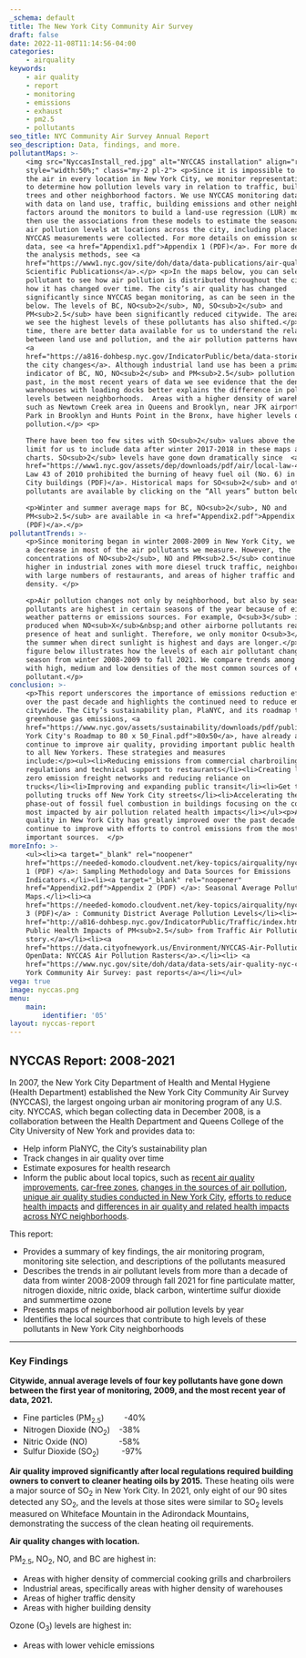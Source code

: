 ```yaml
---
_schema: default
title: The New York City Community Air Survey
draft: false
date: 2022-11-08T11:14:56-04:00
categories:
    - airquality
keywords:
    - air quality
    - report
    - monitoring
    - emissions
    - exhaust
    - pm2.5
    - pollutants
seo_title: NYC Community Air Survey Annual Report
seo_description: Data, findings, and more.
pollutantMaps: >-
    <img src="NyccasInstall_red.jpg" alt="NYCCAS installation" align="right"
    style="width:50%;" class="my-2 pl-2"> <p>Since it is impossible to sample
    the air in every location in New York City, we monitor representative sites
    to determine how pollution levels vary in relation to traffic, buildings,
    trees and other neighborhood factors. We use NYCCAS monitoring data along
    with data on land use, traffic, building emissions and other neighborhood
    factors around the monitors to build a land-use regression (LUR) model. We
    then use the associations from these models to estimate the seasonal average
    air pollution levels at locations across the city, including places where no
    NYCCAS measurements were collected. For more details on emission source
    data, see <a href="Appendix1.pdf">Appendix 1 (PDF)</a>. For more details on
    the analysis methods, see <a
    href="https://www1.nyc.gov/site/doh/data/data-publications/air-quality-nyc-community-air-survey.page#nyccas-pubs">NYCCAS
    Scientific Publications</a>.</p> <p>In the maps below, you can select a
    pollutant to see how air pollution is distributed throughout the city and
    how it has changed over time. The city’s air quality has changed
    significantly since NYCCAS began monitoring, as can be seen in the maps
    below. The levels of BC, NO<sub>2</sub>, NO, SO<sub>2</sub> and
    PM<sub>2.5</sub> have been significantly reduced citywide. The areas where
    we see the highest levels of these pollutants has also shifted.</p> <p>Over
    time, there are better data available for us to understand the relationships
    between land use and pollution, and the air pollution patterns have shifted
    <a
    href="https://a816-dohbesp.nyc.gov/IndicatorPublic/beta/data-stories/aq-cooking/">as
    the city changes</a>. Although industrial land use has been a primary
    indicator of BC, NO, NO<sub>2</sub> and PM<sub>2.5</sub> pollution in the
    past, in the most recent years of data we see evidence that the density of
    warehouses with loading docks better explains the difference in pollution
    levels between neighborhoods.  Areas with a higher density of warehouses,
    such as Newtown Creek area in Queens and Brooklyn, near JFK airport, Sunset
    Park in Brooklyn and Hunts Point in the Bronx, have higher levels of
    pollution.</p> <p>

    There have been too few sites with SO<sub>2</sub> values above the detection
    limit for us to include data after winter 2017-2018 in these maps and
    charts. SO<sub>2</sub> levels have gone down dramatically since  <a
    href="https://www1.nyc.gov/assets/dep/downloads/pdf/air/local-law-43-biodiesel-fuel-requirement.pdf">Local
    Law 43 of 2010 prohibited the burning of heavy fuel oil (No. 6) in New York
    City buildings (PDF)</a>. Historical maps for SO<sub>2</sub> and other
    pollutants are available by clicking on the “All years” button below.</p>

    <p>Winter and summer average maps for BC, NO<sub>2</sub>, NO and
    PM<sub>2.5</sub> are available in <a href="Appendix2.pdf">Appendix 2
    (PDF)</a>.</p>
pollutantTrends: >-
    <p>Since monitoring began in winter 2008-2009 in New York City, we have seen
    a decrease in most of the air pollutants we measure. However, the
    concentrations of NO<sub>2</sub>, NO and PM<sub>2.5</sub> continue to be
    higher in industrial zones with more diesel truck traffic, neighborhoods
    with large numbers of restaurants, and areas of higher traffic and building
    density. </p>

    <p>Air pollution changes not only by neighborhood, but also by season. Some
    pollutants are highest in certain seasons of the year because of either
    weather patterns or emissions sources. For example, O<sub>3</sub> is
    produced when NO<sub>X</sub>&nbsp;and other airborne pollutants react in the
    presence of heat and sunlight. Therefore, we only monitor O<sub>3</sub> in
    the summer when direct sunlight is highest and days are longer.</p><p>The
    figure below illustrates how the levels of each air pollutant change by
    season from winter 2008-2009 to fall 2021. We compare trends among locations
    with high, medium and low densities of the most common sources of each
    pollutant.</p>
conclusion: >-
    <p>This report underscores the importance of emissions reduction efforts
    over the past decade and highlights the continued need to reduce emissions
    citywide. The City’s sustainability plan, PlaNYC, and its roadmap to reduce
    greenhouse gas emissions, <a
    href="https://www.nyc.gov/assets/sustainability/downloads/pdf/publications/New
    York City's Roadmap to 80 x 50_Final.pdf">80x50</a>, have already and will
    continue to improve air quality, providing important public health benefits
    to all New Yorkers. These strategies and measures
    include:</p><ul><li>Reducing emissions from commercial charbroiling through
    regulations and technical support to restaurants</li><li>Creating low or
    zero emission freight networks and reducing reliance on
    trucks</li><li>Improving and expanding public transit</li><li>Get the most
    polluting trucks off New York City streets</li><li>Accelerating the
    phase-out of fossil fuel combustion in buildings focusing on the communities
    most impacted by air pollution related health impacts</li></ul><p>Air
    quality in New York City has greatly improved over the past decade and will
    continue to improve with efforts to control emissions from the most
    important sources.  </p>
moreInfo: >-
    <ul><li><a target="_blank" rel="noopener"
    href="https://needed-komodo.cloudvent.net/key-topics/airquality/nyccas/Appendix1.pdf">Appendix
    1 (PDF) </a>: Sampling Methodology and Data Sources for Emissions
    Indicators.</li><li><a target="_blank" rel="noopener"
    href="Appendix2.pdf">Appendix 2 (PDF) </a>: Seasonal Average Pollutant
    Maps.</li><li><a
    href="https://needed-komodo.cloudvent.net/key-topics/airquality/nyccas/Appendix1.pdf">Appendix
    3 (PDF)</a> : Community District Average Pollution Levels</li><li><a
    href="http://a816-dohbesp.nyc.gov/IndicatorPublic/Traffic/index.html">The
    Public Health Impacts of PM<sub>2.5</sub> from Traffic Air Pollution data
    story.</a></li><li><a
    href="https://data.cityofnewyork.us/Environment/NYCCAS-Air-Pollution-Rasters/q68s-8qxv">NYC
    OpenData: NYCCAS Air Pollution Rasters</a>.</li><li> <a
    href="https://www.nyc.gov/site/doh/data/data-sets/air-quality-nyc-community-air-survey.page">New
    York Community Air Survey: past reports</a></li></ul>
vega: true
image: nyccas.png
menu:
    main:
        identifier: '05'
layout: nyccas-report
---
```

## NYCCAS Report: 2008-2021

In 2007, the New York City Department of Health and Mental Hygiene (Health Department) established the New York City Community Air Survey (NYCCAS), the largest ongoing urban air monitoring program of any U.S. city. NYCCAS, which began collecting data in December 2008, is a collaboration between the Health Department and Queens College of the City University of New York and provides data to:

* Help inform PlaNYC, the City’s sustainability plan
* Track changes in air quality over time
* Estimate exposures for health research
* Inform the public about local topics, such as&nbsp;[recent air quality improvements](https://a816-dohbesp.nyc.gov/IndicatorPublic/beta/data-stories/breatheeasy/), [car-free zones](https://a816-dohbesp.nyc.gov/IndicatorPublic/beta/data-stories/aqts/), [changes in the sources of air pollution](https://a816-dohbesp.nyc.gov/IndicatorPublic/beta/data-stories/aq-cooking/), [unique air quality studies conducted in New York City](https://a816-dohbesp.nyc.gov/IndicatorPublic/beta/data-stories/aqsnapshots/), [efforts to reduce health impacts](https://a816-dohbesp.nyc.gov/IndicatorPublic/beta/data-stories/hia/) and [differences in air quality and related health impacts across NYC neighborhoods](https://a816-dohbesp.nyc.gov/IndicatorPublic/beta/data-stories/aq2/).

This report:

* Provides a summary of key findings, the air monitoring program, monitoring site selection, and descriptions of the pollutants measured
* Describes the trends in air pollutant levels from more than a decade of data from winter 2008-2009 through fall 2021 for fine particulate matter, nitrogen dioxide, nitric oxide, black carbon, wintertime sulfur dioxide and summertime ozone
* Presents maps of neighborhood air pollution levels by year
* Identifies the local sources that contribute to high levels of these pollutants in New York City neighborhoods

---

### Key Findings

**Citywide, annual average levels of four key pollutants have gone down between the first year of monitoring, 2009, and the most recent year of data, 2021.**

* Fine particles (PM<sub>2.5</sub>)&nbsp; &nbsp; &nbsp; &nbsp; &nbsp;-40%
* Nitrogen Dioxide (NO<sub>2</sub>)&nbsp; &nbsp; -38%
* Nitric Oxide (NO)&nbsp; &nbsp; &nbsp; &nbsp; &nbsp; &nbsp; &nbsp; -58%
* Sulfur Dioxide (SO<sub>2</sub>)&nbsp; &nbsp; &nbsp; &nbsp; &nbsp; -97%

**Air quality improved significantly after local regulations required building owners to convert to cleaner heating oils by 2015.** These heating oils were a major source of SO<sub>2</sub> in New York City. In 2021, only eight of our 90 sites detected any SO<sub>2</sub>, and the levels at those sites were similar to SO<sub>2</sub> levels measured on Whiteface Mountain in the Adirondack Mountains, demonstrating the success of the clean heating oil requirements.

**Air quality changes with location.**

PM<sub>2.5</sub>, NO<sub>2</sub>, NO, and BC are highest in:

* Areas with higher density of commercial cooking grills and charbroilers
* Industrial areas, specifically areas with higher density of warehouses
* Areas of higher traffic density
* Areas with higher building density

Ozone (O<sub>3</sub>) levels are highest in:

* Areas with lower vehicle emissions